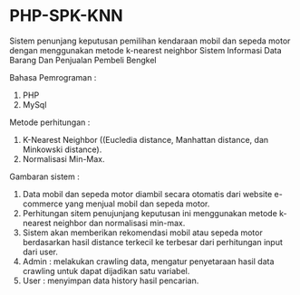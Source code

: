 # PHP-SPK-KNN
Sistem penunjang keputusan pemilihan kendaraan mobil dan sepeda motor dengan menggunakan metode k-nearest neighbor
Sistem Informasi Data Barang Dan Penjualan Pembeli Bengkel

Bahasa Pemrograman :
1. PHP
2. MySql

Metode perhitungan :
1. K-Nearest Neighbor ((Eucledia distance, Manhattan distance, dan Minkowski distance).
2. Normalisasi Min-Max.

Gambaran sistem :
1. Data mobil dan sepeda motor diambil secara otomatis dari website e-commerce yang menjual mobil dan sepeda motor.
2. Perhitungan sitem penujunjang keputusan ini menggunakan metode k-nearest neighbor dan normalisasi min-max.
3. Sistem akan memberikan rekomendasi mobil atau sepeda motor berdasarkan hasil distance terkecil ke terbesar dari perhitungan input dari user.
4. Admin : melakukan crawling data, mengatur penyetaraan hasil data crawling untuk dapat dijadikan satu variabel.
5. User : menyimpan data history hasil pencarian. 


